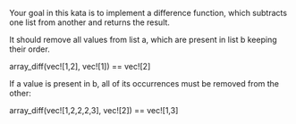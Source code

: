 Your goal in this kata is to implement a difference function, which subtracts one list from another and returns the result.

It should remove all values from list a, which are present in list b keeping their order.

array_diff(vec![1,2], vec![1]) == vec![2]

If a value is present in b, all of its occurrences must be removed from the other:

array_diff(vec![1,2,2,2,3], vec![2]) == vec![1,3]